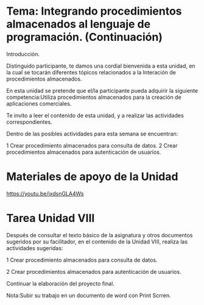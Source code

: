 # Tema: Integrando procedimientos almacenados al lenguaje de programación. (Continuación)

Introducción.

Distinguido participante, te damos una cordial bienvenida a esta unidad, en la cual se tocarán diferentes tópicos relacionados a la Interación de procedimientos almacenados.


En esta unidad se pretende que el/la participante pueda adquirir la siguiente competencia:Utiliza procedimientos almacenados para la creación de aplicaciones comerciales.

Te invito a leer el contenido de esta unidad, y a realizar las actividades correspondientes.

Dentro de las posibles actividades para esta semana se encuentran:

1 Crear procedimiento almacenados para consulta de datos.
2 Crear procedimientos almacenados para autenticación de usuarios.

# Materiales de apoyo de la Unidad

https://youtu.be/jxdsnGLA4Ws

# Tarea Unidad VIII

Después de consultar el texto básico de la asignatura y otros documentos sugeridos por su facilitador, en el contenido de la Unidad VIII, realiza las actividades sugeridas:

1 Crear procedimiento almacenados para consulta de datos.

2 Crear procedimientos almacenados para autenticación de usuarios.

Continuar la elaboración del proyecto final.

Nota:Subir su trabajo en un documento de word con Print Scrren.